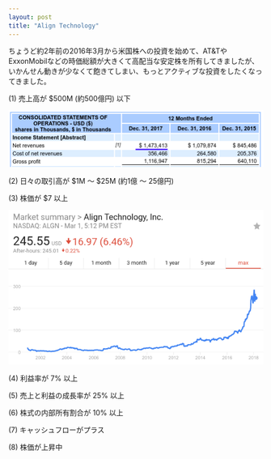 ```yaml
---
layout: post
title: "Align Technology"
---
```

ちょうど約2年前の2016年3月から米国株への投資を始めて、AT&TやExxonMobilなどの時価総額が大きくて高配当な安定株を所有してきましたが、いかんせん動きが少なくて飽きてしまい、もっとアクティブな投資をしたくなってきました。

(1) 売上高が $500M (約500億円) 以下

![売上高](/assets/img/ALGN-Revenue.png)

(2) 日々の取引高が $1M ～ $25M (約1億 ～ 25億円)

(3) 株価が $7 以上

![株価](/assets/img/ALGN-price.png)

(4) 利益率が 7% 以上

(5) 売上と利益の成長率が 25% 以上

(6) 株式の内部所有割合が 10% 以上

(7) キャッシュフローがプラス

(8) 株価が上昇中